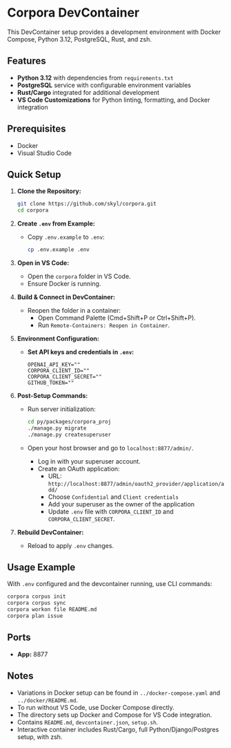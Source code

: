 # Corpora DevContainer

This DevContainer setup provides a development environment with Docker Compose, Python 3.12, PostgreSQL, Rust, and zsh.

## Features
- **Python 3.12** with dependencies from `requirements.txt`
- **PostgreSQL** service with configurable environment variables
- **Rust/Cargo** integrated for additional development
- **VS Code Customizations** for Python linting, formatting, and Docker integration

## Prerequisites
- Docker
- Visual Studio Code

## Quick Setup
1. **Clone the Repository:**

   ```bash
   git clone https://github.com/skyl/corpora.git
   cd corpora
   ```

2. **Create `.env` from Example:**
   - Copy `.env.example` to `.env`:

     ```bash
     cp .env.example .env
     ```

3. **Open in VS Code:**
   - Open the `corpora` folder in VS Code.
   - Ensure Docker is running.

4. **Build & Connect in DevContainer:**
   - Reopen the folder in a container:
     - Open Command Palette (Cmd+Shift+P or Ctrl+Shift+P).
     - Run `Remote-Containers: Reopen in Container`.

5. **Environment Configuration:**
   - **Set API keys and credentials in `.env`:**

     ```
     OPENAI_API_KEY=""
     CORPORA_CLIENT_ID=""
     CORPORA_CLIENT_SECRET=""
     GITHUB_TOKEN=""
     ```

6. **Post-Setup Commands:**
   - Run server initialization:

     ```bash
     cd py/packages/corpora_proj
     ./manage.py migrate
     ./manage.py createsuperuser
     ```
   - Open your host browser and go to `localhost:8877/admin/`.
     - Log in with your superuser account.
     - Create an OAuth application:
       - URL: `http://localhost:8877/admin/oauth2_provider/application/add/`
       - Choose `Confidential` and `Client credentials`
       - Add your superuser as the owner of the application
       - Update `.env` file with `CORPORA_CLIENT_ID` and `CORPORA_CLIENT_SECRET`.

7. **Rebuild DevContainer:**
   - Reload to apply `.env` changes.

## Usage Example

With `.env` configured and the devcontainer running, use CLI commands:

```bash
corpora corpus init
corpora corpus sync
corpora workon file README.md
corpora plan issue
```

## Ports
- **App:** 8877

## Notes
- Variations in Docker setup can be found in `../docker-compose.yaml` and `../docker/README.md`.
- To run without VS Code, use Docker Compose directly.
- The directory sets up Docker and Compose for VS Code integration.
- Contains `README.md`, `devcontainer.json`, `setup.sh`.
- Interactive container includes Rust/Cargo, full Python/Django/Postgres setup, with zsh.